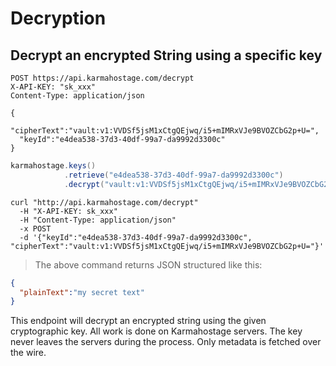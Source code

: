 # Decryption

## Decrypt an encrypted String using a specific key

```http
POST https://api.karmahostage.com/decrypt
X-API-KEY: "sk_xxx"
Content-Type: application/json

{
  "cipherText":"vault:v1:VVDSf5jsM1xCtgQEjwq/i5+mIMRxVJe9BVOZCbG2p+U=",
  "keyId":"e4dea538-37d3-40df-99a7-da9992d3300c"
}
```

```java
karmahostage.keys()
            .retrieve("e4dea538-37d3-40df-99a7-da9992d3300c")
            .decrypt("vault:v1:VVDSf5jsM1xCtgQEjwq/i5+mIMRxVJe9BVOZCbG2p+U=")
```

```shell
curl "http://api.karmahostage.com/decrypt"
  -H "X-API-KEY: sk_xxx"
  -H "Content-Type: application/json"  
  -x POST
  -d '{"keyId":"e4dea538-37d3-40df-99a7-da9992d3300c", "cipherText":"vault:v1:VVDSf5jsM1xCtgQEjwq/i5+mIMRxVJe9BVOZCbG2p+U="}'
```

> The above command returns JSON structured like this:

```json
{
  "plainText":"my secret text"
}
```

This endpoint will decrypt an encrypted string using the given cryptographic key. All work is done on Karmahostage servers. The key never leaves the servers during the process. Only metadata is fetched over the wire.
